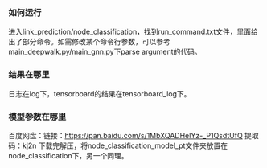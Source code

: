 ### 如何运行
进入link_prediction/node_classification，找到run_command.txt文件，里面给出了部分命令。如需修改某个命令行参数，可以参考main_deepwalk.py/main_gnn.py下parse argument的代码。

### 结果在哪里
日志在log下，tensorboard的结果在tensorboard_log下。

### 模型参数在哪里
百度网盘：链接：https://pan.baidu.com/s/1MbXQADHelYz-_P1QsdtUfQ 
提取码：kj2n
下载完解压，将node_classification_model_pt文件夹放置在node_classification下，另一个同理。